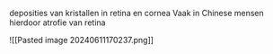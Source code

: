 deposities van kristallen in retina en cornea
Vaak in Chinese mensen
hierdoor atrofie van retina

![[Pasted image 20240611170237.png]]